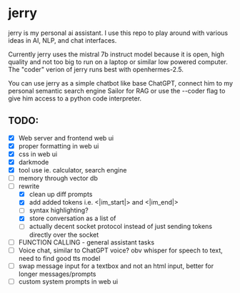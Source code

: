 # jerry

jerry is my personal ai assistant. I use this repo to play around with various ideas in AI, NLP, and chat interfaces.

Currently jerry uses the mistral 7b instruct model because it is open, high quality and not too big to run on a laptop or similar low powered computer. The "coder" verion of jerry runs best with openhermes-2.5.

You can use jerry as a simple chatbot like base ChatGPT, connect him to my personal semantic search engine Sailor for RAG or use the --coder flag to give him access to a python code interpreter.

## TODO:

-   [x] Web server and frontend web ui
-   [x] proper formatting in web ui
-   [x] css in web ui
-   [x] darkmode
-   [x] tool use ie. calculator, search engine
-   [ ] memory through vector db
-   [ ] rewrite
    -   [x] clean up diff prompts
    -   [x] add added tokens i.e. <|im_start|> and <|im_end|>
    -   [ ] syntax highlighting?
    -   [x] store conversation as a list of
    -   [ ] actually decent socket protocol instead of just sending tokens directly over the socket
-   [ ] FUNCTION CALLING - general assistant tasks
-   [ ] Voice chat, similar to ChatGPT voice? obv whisper for speech to text, need to find good tts model
-   [ ] swap message input for a textbox and not an html input, better for longer messages/prompts
-   [ ] custom system prompts in web ui
